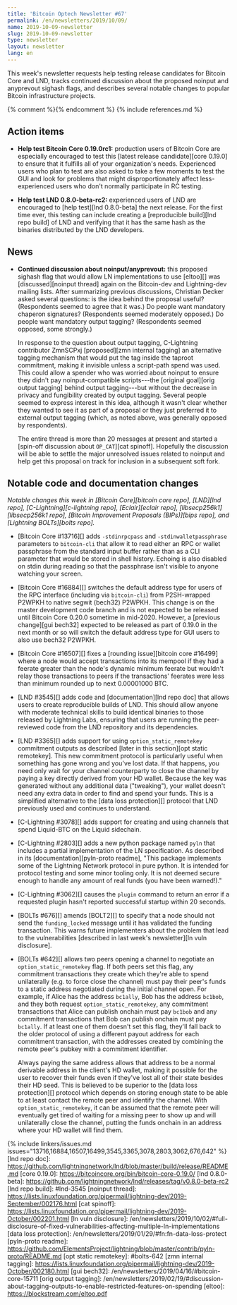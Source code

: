 ```yaml
---
title: 'Bitcoin Optech Newsletter #67'
permalink: /en/newsletters/2019/10/09/
name: 2019-10-09-newsletter
slug: 2019-10-09-newsletter
type: newsletter
layout: newsletter
lang: en
---
```

This week's newsletter requests help testing release candidates for
Bitcoin Core and LND, tracks continued discussion about the proposed
noinput and anyprevout sighash flags, and describes several notable
changes to popular Bitcoin infrastructure projects.

{% comment %}<!-- include references.md below the fold but above any Jekyll/Liquid variables-->{% endcomment %}
{% include references.md %}

## Action items

- **Help test Bitcoin Core 0.19.0rc1:** production users of Bitcoin Core
  are especially encouraged to test this [latest release candidate][core
  0.19.0] to ensure that it fulfills all of your organization's needs.
  Experienced users who plan to test are also asked to take a few
  moments to test the GUI and look for problems that might
  disproportionately affect less-experienced users who don't normally
  participate in RC testing.

- **Help test LND 0.8.0-beta-rc2:** experienced users of LND are
  encouraged to [help test][lnd 0.8.0-beta] the next release.  For the
  first time ever, this testing can include creating a [reproducible
  build][lnd repo build] of LND and verifying that it has the same hash
  as the binaries distributed by the LND developers.


## News

- **Continued discussion about noinput/anyprevout:** this proposed
  sighash flag that would allow LN implementations to use [eltoo][] was
  [discussed][noinput thread] again on the Bitcoin-dev and Lightning-dev mailing lists.
  After summarizing previous discussions, Christian Decker asked several
  questions: is the idea behind the proposal useful?  (Respondents seemed
  to agree that it was.)  Do people want mandatory chaperon signatures?
  (Respondents seemed moderately opposed.)  Do people want mandatory output
  tagging?  (Respondents seemed opposed, some strongly.)

  In response to the question about output tagging, C-Lightning
  contributor ZmnSCPxj [proposed][zmn internal tagging] an alternative
  tagging mechanism that would put the tag inside the taproot
  commitment, making it invisible unless a script-path spend was used.
  This could allow a spender who was worried about noinput to ensure
  they didn't pay noinput-compatible scripts---the [original goal][orig
  output tagging] behind output tagging---but without the decrease in
  privacy and fungibility created by output tagging.  Several people
  seemed to express interest in this idea, although it wasn't clear
  whether they wanted to see it as part of a proposal or they just
  preferred it to external output tagging (which, as noted above, was
  generally opposed by respondents).

  The entire thread is more than 20 messages at present and started a
  [spin-off discussion about `OP_CAT`][cat spinoff].  Hopefully the
  discussion will be able to settle the major unresolved issues
  related to noinput and help get this proposal on track for
  inclusion in a subsequent soft fork.

## Notable code and documentation changes

*Notable changes this week in [Bitcoin Core][bitcoin core repo],
[LND][lnd repo], [C-Lightning][c-lightning repo], [Eclair][eclair repo],
[libsecp256k1][libsecp256k1 repo], [Bitcoin Improvement Proposals
(BIPs)][bips repo], and [Lightning BOLTs][bolts repo].*

- [Bitcoin Core #13716][] adds `-stdinrpcpass` and
  `-stdinwalletpassphrase` parameters to
  `bitcoin-cli` that allow it to read either an RPC or wallet
  passphrase from the standard input buffer rather than as a CLI
  parameter that would be stored in shell history.  Echoing is also
  disabled on stdin during reading so that the passphrase isn't visible
  to anyone watching your screen.

- [Bitcoin Core #16884][] switches the default address type
  for users of the RPC interface (including via `bitcoin-cli`) from
  P2SH-wrapped P2WPKH to native segwit (bech32) P2WPKH.  This change is on the
  master development code branch and is not expected to be released
  until Bitcoin Core 0.20.0 sometime in mid-2020.  However, a [previous
  change][gui bech32] expected to be released as part of 0.19.0 in the
  next month or so will switch the default address type for GUI users to
  also use bech32 P2WPKH.

- [Bitcoin Core #16507][] fixes a [rounding issue][bitcoin core #16499] where a
  node would accept transactions into its mempool if they had a
  feerate greater than the node's dynamic minimum feerate but wouldn't
  relay those transactions to peers if the transactions' feerates were
  less than minimum rounded up to next 0.00001000 BTC.

- [LND #3545][] adds code and [documentation][lnd repo doc] that allows
  users to create reproducible builds of LND.  This should allow anyone with
  moderate technical skills to build identical binaries to those
  released by Lightning Labs, ensuring that users are running the
  peer-reviewed code from the LND repository and its dependencies.

- [LND #3365][] adds support for using `option_static_remotekey`
  commitment outputs as described [later in this section][opt static
  remotekey].
  This new commitment protocol is particularly useful when something has
  gone wrong and you've lost data.  If that happens, you need only wait
  for your channel counterparty to close the channel by paying a key
  directly derived from your HD wallet.  Because the key was generated
  without any additional data ("tweaking"), your wallet doesn't need any
  extra data in order to find and spend your funds.  This is a simplified
  alternative to the [data loss protection][] protocol that LND
  previously used and continues to understand.

- [C-Lightning #3078][] adds support for creating and using channels
  that spend Liquid-BTC on the Liquid sidechain.

- [C-Lightning #2803][] adds a new python package named `pyln` that
  includes a partial implementation of the LN specification.  As
  described in its [documentation][pyln-proto readme], "This package
  implements some of the Lightning Network protocol in pure python. It
  is intended for protocol testing and some minor tooling only. It is
  not deemed secure enough to handle any amount of real funds (you have
  been warned!)."

- [C-Lightning #3062][] causes the `plugin` command to return an error if a
  requested plugin hasn't reported successful startup within 20 seconds.

- [BOLTs #676][] amends [BOLT2][] to specify that a node should not send
  the `funding_locked` message until it has validated the funding
  transaction.  This warns future implementers about the problem that
  lead to the vulnerabilities [described in last week's newsletter][ln
  vuln disclosure].

- [BOLTs #642][] allows two peers opening a channel to negotiate an
  `option_static_remotekey` flag.  If both peers set this flag, any
  commitment transactions they create which they're able to spend
  unilaterally (e.g. to force close the channel) must pay their peer's
  funds to a static address negotiated during the initial channel open.
  For example, if Alice has the address `bc1ally`, Bob has the address
  `bc1bob`, and they both request `option_static_remotekey`,
  any commitment transactions that Alice can publish onchain must pay
  `bc1bob` and any commitment transactions that Bob can publish
  onchain must pay `bc1ally`.  If at least one of them doesn't set
  this flag, they'll fall back to the older protocol of using a different
  payout address for each commitment transaction, with the addresses
  created by combining the remote peer's pubkey with a commitment
  identifier.

  Always paying the same address allows that address to be a normal
  derivable address in the client's HD wallet, making it possible for
  the user to recover their funds even if they've lost all of their
  state besides their HD seed.  This is believed to be superior to the
  [data loss protection][] protocol which depends on storing enough
  state to be able to at least contact the remote peer and identify
  the channel.  With `option_static_remotekey`, it can be assumed that
  the remote peer will eventually get tired of waiting for a missing
  peer to show up and will unilaterally close the channel, putting the
  funds onchain in an address where your HD wallet will find them.

{% include linkers/issues.md issues="13716,16884,16507,16499,3545,3365,3078,2803,3062,676,642" %}
[lnd repo doc]: https://github.com/lightningnetwork/lnd/blob/master/build/release/README.md
[core 0.19.0]: https://bitcoincore.org/bin/bitcoin-core-0.19.0/
[lnd 0.8.0-beta]: https://github.com/lightningnetwork/lnd/releases/tag/v0.8.0-beta-rc2
[lnd repo build]: #lnd-3545
[noinput thread]: https://lists.linuxfoundation.org/pipermail/lightning-dev/2019-September/002176.html
[cat spinoff]: https://lists.linuxfoundation.org/pipermail/lightning-dev/2019-October/002201.html
[ln vuln disclosure]: /en/newsletters/2019/10/02/#full-disclosure-of-fixed-vulnerabilities-affecting-multiple-ln-implementations
[data loss protection]: /en/newsletters/2019/01/29/#fn:fn-data-loss-protect
[pyln-proto readme]: https://github.com/ElementsProject/lightning/blob/master/contrib/pyln-proto/README.md
[opt static remotekey]: #bolts-642
[zmn internal tagging]: https://lists.linuxfoundation.org/pipermail/lightning-dev/2019-October/002180.html
[gui bech32]: /en/newsletters/2019/04/16/#bitcoin-core-15711
[orig output tagging]: /en/newsletters/2019/02/19/#discussion-about-tagging-outputs-to-enable-restricted-features-on-spending
[eltoo]: https://blockstream.com/eltoo.pdf
